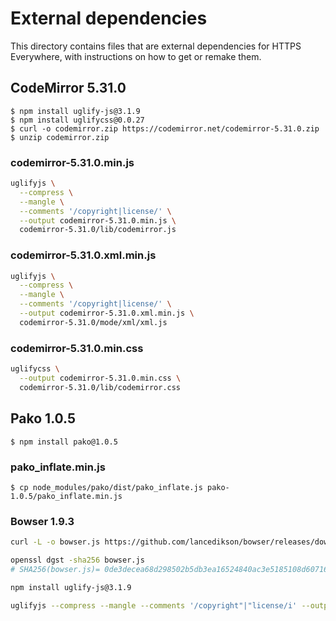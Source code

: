 # External dependencies

This directory contains files that are external dependencies for HTTPS Everywhere, with instructions on how to get or remake them.

## CodeMirror 5.31.0

```
$ npm install uglify-js@3.1.9
$ npm install uglifycss@0.0.27
$ curl -o codemirror.zip https://codemirror.net/codemirror-5.31.0.zip
$ unzip codemirror.zip
```

### codemirror-5.31.0.min.js

```bash
uglifyjs \
  --compress \
  --mangle \
  --comments '/copyright|license/' \
  --output codemirror-5.31.0.min.js \
  codemirror-5.31.0/lib/codemirror.js
```

### codemirror-5.31.0.xml.min.js

```bash
uglifyjs \
  --compress \
  --mangle \
  --comments '/copyright|license/' \
  --output codemirror-5.31.0.xml.min.js \
  codemirror-5.31.0/mode/xml/xml.js
```

### codemirror-5.31.0.min.css

```bash
uglifycss \
  --output codemirror-5.31.0.min.css \
  codemirror-5.31.0/lib/codemirror.css
```
## Pako 1.0.5

```
$ npm install pako@1.0.5
```

### pako_inflate.min.js

```
$ cp node_modules/pako/dist/pako_inflate.js pako-1.0.5/pako_inflate.min.js
```

### Bowser 1.9.3

```bash
curl -L -o bowser.js https://github.com/lancedikson/bowser/releases/download/1.9.3/bowser.js

openssl dgst -sha256 bowser.js
# SHA256(bowser.js)= 0de3decea68d298502b5db3ea16524840ac3e5185108d6071625e38c0732b0c1

npm install uglify-js@3.1.9

uglifyjs --compress --mangle --comments '/copyright"|"license/i' --output bowser.min.js bowser.js
```
